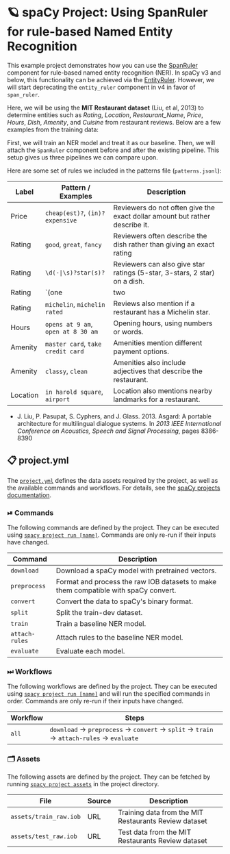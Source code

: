 <!-- SPACY PROJECT: AUTO-GENERATED DOCS START (do not remove) -->

# 🪐 spaCy Project: Using SpanRuler for rule-based Named Entity Recognition

This example project demonstrates how you can use the
[SpanRuler](https://spacy.io/api/spanruler) component for rule-based named
entity recognition (NER). In spaCy v3 and below, this functionality can be
achieved via the [EntityRuler](https://spacy.io/api/entityruler). However, 
we will start deprecating the `entity_ruler` component in v4 in favor of
`span_ruler`.

Here, we will be using the **MIT Restaurant dataset** (Liu, et al, 2013) to
determine entities such as *Rating*, *Location*, *Restaurant_Name*,
*Price*, *Hours*,  *Dish*, *Amenity*,  and *Cuisine* from restaurant reviews.
Below are a few examples from the training data:


First, we will train an NER model and treat it as our baseline. Then, we will
attach the `SpanRuler` component before and after the existing pipeline. This
setup gives us three pipelines we can compare upon.

Here are some set of rules we included in the patterns file (`patterns.jsonl`):

| Label  | Pattern / Examples                                    | Description                                                                 |
|--------|-------------------------------------------------------|-----------------------------------------------------------------------------|
| Price  | `cheap(est)?`, `(in)?expensive` | Reviewers do not often give the exact dollar amount but rather describe it. |
| Rating | `good`, `great`, `fancy`                                      | Reviewers often describe the dish rather than giving an exact rating        |
| Rating | `\d(-\|\s)?star(s)?`                                     | Reviewers can also give star ratings (5-star, 3-stars, 2 star) on a dish.   |
| Rating | `(one|two|three|four|five)\sstar(s)?`                  | Same as above but using words (four star, five star rating) instead of numbers. |
| Rating | `michelin`, `michelin rated`                  | Reviews also mention if a restaurant has a Michelin star. |
| Hours | `opens at 9 am`, `open at 8 30 am`                  | Opening hours, using numbers or words. |
| Amenity | `master card`, `take credit card`                  | Amenities mention different payment options. |
| Amenity | `classy`, `clean`                  | Amenities also include adjectives that describe the restaurant. |
| Location | `in harold square`, `airport`                  | Location also mentions nearby landmarks for a restaurant. |

- J. Liu, P. Pasupat, S. Cyphers, and J. Glass. 2013. Asgard: A portable
architecture for multilingual dialogue systems. In *2013 IEEE International
Conference on Acoustics, Speech and Signal Processing*, pages 8386-8390


## 📋 project.yml

The [`project.yml`](project.yml) defines the data assets required by the
project, as well as the available commands and workflows. For details, see the
[spaCy projects documentation](https://spacy.io/usage/projects).

### ⏯ Commands

The following commands are defined by the project. They
can be executed using [`spacy project run [name]`](https://spacy.io/api/cli#project-run).
Commands are only re-run if their inputs have changed.

| Command | Description |
| --- | --- |
| `download` | Download a spaCy model with pretrained vectors. |
| `preprocess` | Format and process the raw IOB datasets to make them compatible with spaCy convert. |
| `convert` | Convert the data to spaCy's binary format. |
| `split` | Split the train-dev dataset. |
| `train` | Train a baseline NER model. |
| `attach-rules` | Attach rules to the baseline NER model. |
| `evaluate` | Evaluate each model. |

### ⏭ Workflows

The following workflows are defined by the project. They
can be executed using [`spacy project run [name]`](https://spacy.io/api/cli#project-run)
and will run the specified commands in order. Commands are only re-run if their
inputs have changed.

| Workflow | Steps |
| --- | --- |
| `all` | `download` &rarr; `preprocess` &rarr; `convert` &rarr; `split` &rarr; `train` &rarr; `attach-rules` &rarr; `evaluate` |

### 🗂 Assets

The following assets are defined by the project. They can
be fetched by running [`spacy project assets`](https://spacy.io/api/cli#project-assets)
in the project directory.

| File | Source | Description |
| --- | --- | --- |
| `assets/train_raw.iob` | URL | Training data from the MIT Restaurants Review dataset |
| `assets/test_raw.iob` | URL | Test data from the MIT Restaurants Review dataset |

<!-- SPACY PROJECT: AUTO-GENERATED DOCS END (do not remove) -->